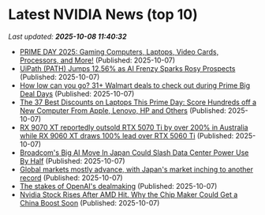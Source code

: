 # Latest NVIDIA News (top 10)
_Last updated: **2025-10-08 11:40:32**_

- [PRIME DAY 2025: Gaming Computers, Laptops, Video Cards, Processors, and More!](https://www.geeksaresexy.net/2025/10/07/prime-day-2025-gaming-computers-laptops-video-cards-processors-and-more/) (Published: 2025-10-07)
- [UiPath (PATH) Jumps 12.56% as AI Frenzy Sparks Rosy Prospects](https://finance.yahoo.com/news/uipath-path-jumps-12-56-112342218.html) (Published: 2025-10-07)
- [How low can you go? 31+ Walmart deals to check out during Prime Big Deal Days](https://nypost.com/shopping/walmart-deals-october-2025/) (Published: 2025-10-07)
- [The 37 Best Discounts on Laptops This Prime Day: Score Hundreds off a New Computer From Apple, Lenovo, HP and Others](https://www.cnet.com/deals/best-prime-day-laptop-deals-2025-10-07/) (Published: 2025-10-07)
- [RX 9070 XT reportedly outsold RTX 5070 Ti by over 200% in Australia while RX 9060 XT draws 100% lead over RTX 5060 Ti](https://www.notebookcheck.net/RX-9070-XT-reportedly-outsold-RTX-5070-Ti-by-over-200-in-Australia-while-RX-9060-XT-draws-100-lead-over-RTX-5060-Ti.1133126.0.html) (Published: 2025-10-07)
- [Broadcom's Big AI Move In Japan Could Slash Data Center Power Use By Half](https://finance.yahoo.com/news/broadcoms-big-ai-move-japan-103258751.html) (Published: 2025-10-07)
- [Global markets mostly advance, with Japan's market inching to another record](https://abcnews.go.com/Business/wireStory/global-markets-advance-japans-market-inching-record-126279505) (Published: 2025-10-07)
- [The stakes of OpenAI's dealmaking](https://biztoc.com/x/e72f56a2da1e9836) (Published: 2025-10-07)
- [Nvidia Stock Rises After AMD Hit. Why the Chip Maker Could Get a China Boost Soon](https://biztoc.com/x/b98b86984ae0e0eb) (Published: 2025-10-07)
